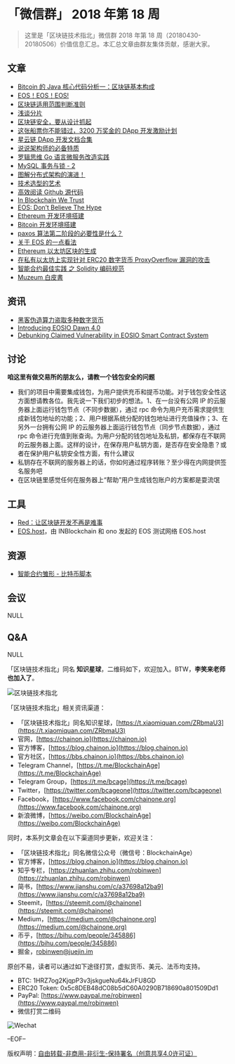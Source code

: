# 「微信群」 2018 年第 18 周

> 这里是「区块链技术指北」微信群 2018 年第 18 周（20180430-20180506）价值信息汇总。本汇总文章由群友集体贡献，感谢大家。

## 文章

* [Bitcoin 的 Java 核心代码分析一：区块链基本构成](http://www.birdboy.cn/blog?p=30)
* [EOS！EOS！EOS!](https://mp.weixin.qq.com/s/s0FZ4NZOObURtLeO8XWF1Q)
* [区块链适用范围判断准则](https://mp.weixin.qq.com/s/yY6ky3VmHjRD8Ki3lc9kOg)
* [浅谈分片](https://mp.weixin.qq.com/s/eD-O1P_SAN5n8NGqX3ldCQ)
* [区块链安全，要从设计抓起](https://mp.weixin.qq.com/s/wcPvif7YJ4i7qF_U4Wn3-g)
* [这张船票你不能错过，3200 万奖金的 DApp 开发激励计划](https://mp.weixin.qq.com/s/nhkmfPC6i2zbZkn3yBtzVg)
* [星云链 DApp 开发文档合集](https://mp.weixin.qq.com/s/LSYLlLRUO-LEin27kjBE8Q)
* [说说架构师的必备特质](https://bbs.chainon.io/d/349-architecture)
* [罗辑思维 Go 语言微服务改造实践](https://bbs.chainon.io/d/350-go)
* [MySQL 事务与锁 - 2](https://bbs.chainon.io/d/351-mysql-2)
* [图解分布式架构的演进！](https://bbs.chainon.io/d/353-distributed)
* [技术选型的艺术](https://bbs.chainon.io/d/354-technology)
* [高效阅读 Github 源代码](https://bbs.chainon.io/d/355-github)
* [In Blockchain We Trust](https://bbs.chainon.io/d/356-in-blockchain-we-trust)
* [EOS: Don’t Believe The Hype](https://bbs.chainon.io/d/357-eos-don-t-believe-the-hype)
* [Ethereum 开发环境搭建](https://bbs.chainon.io/d/358-ethereum)
* [Bitcoin 开发环境搭建](https://bbs.chainon.io/d/359-bitcoin)
* [paxos 算法第二阶段的必要性是什么？](https://bbs.chainon.io/d/360-paxos)
* [关于 EOS 的一点看法](https://bbs.chainon.io/d/361-eos)
* [Ethereum 以太坊区块的生成](https://bbs.chainon.io/d/362-ethereum)
* [在私有以太坊上实现针对 ERC20 数字货币 ProxyOverflow 漏洞的攻击](https://bbs.chainon.io/d/363-erc20-proxyoverflow)
* [智能合约最佳实践 之 Solidity 编码规范](https://bbs.chainon.io/d/367-solidity)
* [Muzeum 白皮書](https://bbs.chainon.io/d/368-muzeum)

## 资讯

* [黑客伪造算力盗取多种数字货币](https://bbs.chainon.io/d/364-hacker)
* [Introducing EOSIO Dawn 4.0](https://bbs.chainon.io/d/365-introducing-eosio-dawn-4-0)
* [Debunking Claimed Vulnerability in EOSIO Smart Contract System](https://bbs.chainon.io/d/366-debunking-claimed-vulnerability-in-eosio-smart-contract-system)

## 讨论

**咱这里有做交易所的朋友么，请教一个钱包安全的问题**

* 我们的项目中需要集成钱包，为用户提供充币和提币功能。对于钱包安全性这方面想请教各位。我先说一下我们初步的想法。1、在一台没有公网 IP 的云服务器上面运行钱包节点（不同步数据），通过 rpc 命令为用户充币需求提供生成新钱包地址的功能；2、用户根据系统分配的钱包地址进行充值操作；3、在另外一台拥有公网 IP 的云服务器上面运行钱包节点（同步节点数据），通过 rpc 命令进行充值到账查询。为用户分配的钱包地址及私钥，都保存在不联网的云服务器上面。这样的设计，在保存用户私钥方面，是否存在安全隐患？或者在保护用户私钥安全性方面，有什么建议
* 私钥存在不联网的服务器上的话，你如何通过程序转账？至少得在内网提供签名服务吧
* 在区块链里感觉任何在服务器上“帮助”用户生成钱包账户的方案都是耍流氓

## 工具

* [Red：让区块链开发不再是难事](https://bbs.chainon.io/d/352-red)
* [EOS.host](https://eos.live/detail/198)，由 INBlockchain 和 ono 发起的 EOS 测试网络 EOS.host

## 资源

* [智能合约雏形 - 比特币脚本](https://www.bilibili.com/video/av22693233)

## 会议

NULL

## Q&A

NULL

「区块链技术指北」同名 **知识星球**，二维码如下，欢迎加入。BTW，**李笑来老师也加入了**。

![区块链技术指北](https://i.imgur.com/RBmpxTL.png)

「区块链技术指北」相关资讯渠道：

* 「区块链技术指北」同名知识星球，[https://t.xiaomiquan.com/ZRbmaU3](https://t.xiaomiquan.com/ZRbmaU3)
* 官网，[https://chainon.io](https://chainon.io)
* 官方博客，[https://blog.chainon.io](https://blog.chainon.io)
* 官方社区，[https://bbs.chainon.io](https://bbs.chainon.io)
* Telegram Channel，[https://t.me/BlockchainAge](https://t.me/BlockchainAge)
* Telegram Group，[https://t.me/bcage](https://t.me/bcage)
* Twitter，[https://twitter.com/bcageone](https://twitter.com/bcageone)
* Facebook，[https://www.facebook.com/chainone.org](https://www.facebook.com/chainone.org)
* 新浪微博，[https://weibo.com/BlockchainAge](https://weibo.com/BlockchainAge)

同时，本系列文章会在以下渠道同步更新，欢迎关注：

* 「区块链技术指北」同名微信公众号（微信号：BlockchainAge）
* 官方博客，[https://blog.chainon.io](https://blog.chainon.io)
* 知乎专栏，[https://zhuanlan.zhihu.com/robinwen](https://zhuanlan.zhihu.com/robinwen)
* 简书，[https://www.jianshu.com/c/a37698a12ba9](https://www.jianshu.com/c/a37698a12ba9)
* Steemit，[https://steemit.com/@chainone](https://steemit.com/@chainone)
* Medium，[https://medium.com/@chainone.org](https://medium.com/@chainone.org)
* 币乎，[https://bihu.com/people/345886](https://bihu.com/people/345886)
* 掘金，[robinwen@juejin.im](https://juejin.im/user/5673ccae60b2260ee435f89a/posts)

原创不易，读者可以通过如下途径打赏，虚拟货币、美元、法币均支持。

* BTC: 1HRZ7og2KjqpP3v3jskgueNu64kJrFU8GD
* ERC20 Token: 0x5c8DEB48dC08b5dC60A0290B718690a801509Dd1
* PayPal: [https://www.paypal.me/robinwen](https://www.paypal.me/robinwen)
* 微信打赏二维码

![Wechat](https://i.imgur.com/hKyy9lI.jpg)

–EOF–

版权声明：[自由转载-非商用-非衍生-保持署名（创意共享4.0许可证）](http://creativecommons.org/licenses/by-nc-nd/4.0/deed.zh)
